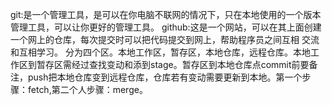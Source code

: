 git:是一个管理工具，是可以在你电脑不联网的情况下，只在本地使用的一个版本管理工具，可以让你更好的管理工具。
github:这是一个网站，可以在其上面创建一个网上的仓库，每次提交时可以把代码提交到网上，帮助程序员之间互相
交流和互相学习。
分为四个区。本地工作区，暂存区，本地仓库，远程仓库。本地工作区到暂存区需经过查找变动和添到stage。暂存区到本地仓库点commit前要备注，push把本地仓库变到远程仓库，仓库若有变动需要更新到本地。第一个步骤：fetch,第二个人步骤：merge。
